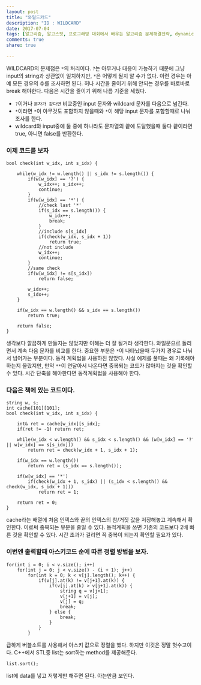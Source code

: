 ```yaml
---
layout: post
title: "와일드카드"
description: "ID : WILDCARD"
date: 2017-07-04
tags: [알고리즘, 알고스팟, 프로그래밍 대회에서 배우는 알고리즘 문제해결전략, dynamic programming]
comments: true
share: true

---
```


WILDCARD의 문제점은 `*`의 처리이다. `?`는 아무거나 대응이 가능하기 때문에 그냥 input의 string과 상관없이 일치하지만, `*`은 어떻게 될지 알 수가 없다.
이런 경우는 아예 모든 경우의 수를 조사하면 된다. 허나 시간을 줄이기 위해 안되는 경우를 바로바로 break 해야한다.
다음은 시간을 줄이기 위해 나름 기준을 세웠다.
* `?`이거나 `문자가 같다면` 비교중인 input 문자와 wildcard 문자를 다음으로 넘긴다.
* `*`이라면 `*`이 아무것도 포함하지 않을때와 `*`이 해당 input 문자를 포함할때로 나눠 조사를 한다.
* wildcard와 input중에 둘 중에 하나라도 문자열의 끝에 도달했을때 둘다 끝이라면 true, 아니면 false를 반환한다.

### 이제 코드를 보자
    bool check(int w_idx, int s_idx) {

        while(w_idx != w.length() || s_idx != s.length()) {
            if(w[w_idx] == '?') {
                w_idx++; s_idx++;
                continue;
            }
            if(w[w_idx] == '*') {
                //check last '*'
                if(s_idx == s.length()) {
                    w_idx++;
                    break;
                }
                //include s[s_idx]
                if(check(w_idx, s_idx + 1))
                    return true;
                //not include
                w_idx++;
                continue;
            }
            //same check
            if(w[w_idx] != s[s_idx])
                return false;

            w_idx++;
            s_idx++;
        }

        if(w_idx == w.length() && s_idx == s.length())
            return true;

        return false;
    }
    
생각보다 깔끔하게 만들지는 않았지만 이해는 더 잘 될거라 생각한다. 와일문으르 돌리면서 계속 다음 문자를 비교를 한다. 중요한 부분은 `*`이 나타났을때 두가지 경우로 나눠서 넘어가는 부분이다. 동적 계획법을 사용하진 않았다. 사실 예제를 풀때는 왜 기록해야 하는지 몰랐지만, 만약 `**`이 연달아서 나온다면 중복되는 코드가 많아지는 것을 확인할 수 있다. 시간 단축을 해야한다면 동적계획법을 사용해야 한다.

### 다음은 책에 있는 코드이다.
    string w, s;
	int cache[101][101];
	bool check(int w_idx, int s_idx) {

        int& ret = cache[w_idx][s_idx];
        if(ret != -1) return ret;

        while(w_idx < w.length() && s_idx < s.length() && (w[w_idx] == '?' || w[w_idx] == s[s_idx]))
            return ret = check(w_idx + 1, s_idx + 1);

        if(w_idx == w.length())
            return ret = (s_idx == s.length());

        if(w[w_idx] == '*')
            if(check(w_idx + 1, s_idx) || (s_idx < s.length() && check(w_idx, s_idx + 1)))
                return ret = 1;

        return ret = 0;
    }
    
cache라는 배열에 처음 인덱스와 끝의 인덱스의 참/거짓 값을 저장해놓고 계속해서 확인한다. 이로써 중복되는 부분을 줄일 수 있다. 
동적계획을 쓰면 기존의 코드보다 2배 빠른 것을 확인할 수 있다. 시간 초과가 걸리면 꼭 중복이 되는지 확인할 필요가 있다.

### 이번엔 출력할때 아스키코드 순에 따른 정렬 방법을 보자.

    for(int i = 0; i < v.size(); i++)
        for(int j = 0; j < v.size() - (i + 1); j++)
            for(int k = 0; k < v[j].length(); k++) {
                if(v[j].at(k) != v[j+1].at(k)) {
                    if(v[j].at(k) > v[j+1].at(k)) {
                        string q = v[j+1];
                        v[j+1] = v[j];
                        v[j] = q;
                        break;
                    } else {
                        break;
                    }
                }
            }
    
급하게 버블소트를 사용해서 아스키 값으로 정렬을 했다. 하지만 이것은 정말 헛수고이다. C++에서 STL중 list는 sort하는 method를 제공해준다.

	list.sort();
    
list에 data를 넣고 저렇게만 해주면 된다. 아는만큼 보인다.